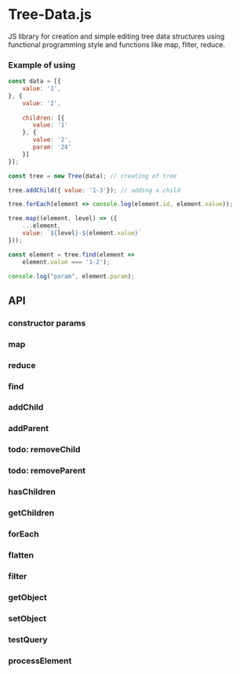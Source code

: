 # Tree-Data.js
JS library for creation and simple editing tree data structures using functional programming style and functions like map, filter, reduce.

### Example of using

```javascript
const data = [{
    value: '1',
}, {
    value: '2',
    
    children: [{
       value: '1' 
    }, {
       value: '2',
       param: '24'
    }]
}];

const tree = new Tree(data); // creating of tree

tree.addChild({ value: '1-3'}); // adding a child

tree.forEach(element => console.log(element.id, element.value));

tree.map((element, level) => ({ 
    ...element, 
    value: `${level}-${element.value}`
}));

const element = tree.find(element => 
    element.value === '1-2');

console.log("param", element.param);
```

## API

### constructor params

### map

### reduce

### find

### addChild

### addParent

### todo: removeChild

### todo: removeParent

### hasChildren

### getChildren

### forEach

### flatten

### filter


### getObject

### setObject

### testQuery

### processElement
